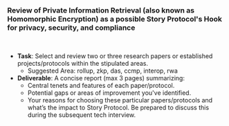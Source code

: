 ### Review of Private Information Retrieval (also known as Homomorphic Encryption) as a possible Story Protocol's Hook for privacy, security, and compliance

<br>


- **Task**: Select and review two or three research papers or established projects/protocols within the stipulated areas.
    - Suggested Area: rollup, zkp, das, ccmp, interop, rwa
- **Deliverable**: A concise report (max 3 pages) summarizing:
    - Central tenets and features of each paper/protocol.
    - Potential gaps or areas of improvement you've identified.
    - Your reasons for choosing these particular papers/protocols and what’s the impact to Story Protocol. Be prepared to discuss this during the subsequent tech interview.
